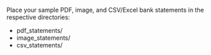 Place your sample PDF, image, and CSV/Excel bank statements in the respective directories:
- pdf_statements/
- image_statements/
- csv_statements/
